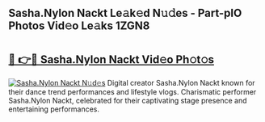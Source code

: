 ## Sasha.Nylon Nackt Le𝚊k𝚎d N𝚞𝚍es - Part-pIO Photos Vid𝚎o Le𝚊ks 1ZGN8

# <h2><a href="http://fb74lfe.evod.top/?m=Sasha.Nylon+Nackt">🔗 👉🔴 Sasha.Nylon Nackt Vid𝚎o Ph𝚘t𝚘s</a></h2>

[![Sasha.Nylon Nackt N𝚞d𝚎s](https://i.imgur.com/8V9OHl7.gif)](http://fb74lfe.evod.top/?m=Sasha.Nylon+Nackt)
Digital creator Sasha.Nylon Nackt known for their dance trend performances and lifestyle vlogs. Charismatic performer Sasha.Nylon Nackt, celebrated for their captivating stage presence and entertaining performances. 
